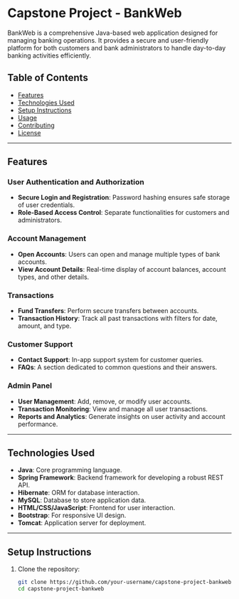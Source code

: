 # Capstone Project - BankWeb 

BankWeb is a comprehensive Java-based web application designed for managing banking operations. It provides a secure and user-friendly platform for both customers and bank administrators to handle day-to-day banking activities efficiently.

## Table of Contents
- [Features](#features)
- [Technologies Used](#technologies-used)
- [Setup Instructions](#setup-instructions)
- [Usage](#usage)
- [Contributing](#contributing)
- [License](#license)

---

## Features

### User Authentication and Authorization
- **Secure Login and Registration**: Password hashing ensures safe storage of user credentials.
- **Role-Based Access Control**: Separate functionalities for customers and administrators.

### Account Management
- **Open Accounts**: Users can open and manage multiple types of bank accounts.
- **View Account Details**: Real-time display of account balances, account types, and other details.

### Transactions
- **Fund Transfers**: Perform secure transfers between accounts.
- **Transaction History**: Track all past transactions with filters for date, amount, and type.

### Customer Support
- **Contact Support**: In-app support system for customer queries.
- **FAQs**: A section dedicated to common questions and their answers.

### Admin Panel
- **User Management**: Add, remove, or modify user accounts.
- **Transaction Monitoring**: View and manage all user transactions.
- **Reports and Analytics**: Generate insights on user activity and account performance.

---

## Technologies Used

- **Java**: Core programming language.
- **Spring Framework**: Backend framework for developing a robust REST API.
- **Hibernate**: ORM for database interaction.
- **MySQL**: Database to store application data.
- **HTML/CSS/JavaScript**: Frontend for user interaction.
- **Bootstrap**: For responsive UI design.
- **Tomcat**: Application server for deployment.

---

## Setup Instructions

1. Clone the repository:
   ```bash
   git clone https://github.com/your-username/capstone-project-bankweb.git
   cd capstone-project-bankweb